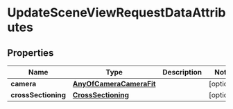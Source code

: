 

# UpdateSceneViewRequestDataAttributes


## Properties

Name | Type | Description | Notes
------------ | ------------- | ------------- | -------------
**camera** | [**AnyOfCameraCameraFit**](AnyOfCameraCameraFit.md) |  |  [optional]
**crossSectioning** | [**CrossSectioning**](CrossSectioning.md) |  |  [optional]



